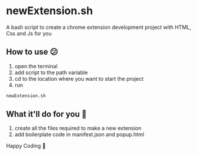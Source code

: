 
# newExtension.sh
A bash script to create a chrome extension development project with HTML, Css and Js  for you 

## How to use 😕
1. open the terminal 
2. add script to the path variable
3. cd to the location where you want to start the project
4. run 
```bash
newExtension.sh
```

## What it'll do for you 🤔
1. create all the files required to make a new extension
2. add boilerplate code in manifest.json and popup.html

Happy Coding 🙂
